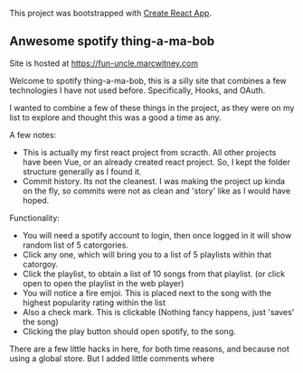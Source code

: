 This project was bootstrapped with [Create React App](https://github.com/facebook/create-react-app).

## Anwesome spotify thing-a-ma-bob

Site is hosted at 
https://fun-uncle.marcwitney.com


Welcome to spotify thing-a-ma-bob, this is a silly site that combines a few technologies 
I have not used before.  Specifically, Hooks, and OAuth.  

I wanted to combine a few of these things in the project, as they were on my list 
to explore and thought this was a good a time as any.

A few notes:
- This is actually my first react project from scracth.  All other projects have been Vue, or an already created react
 project.  So, I kept the folder structure generally as I found it.
 - Commit history.  Its not the cleanest.  I was making the project up kinda on the fly, so commits were not as clean
 and 'story' like as I would have hoped.  
 


Functionality:
- You will need a spotify account to login, then once logged in it will show random list of 5 catorgories.
- Click any one, which will bring you to a list of 5 playlists within that catorgoy.
- Click the playlist, to obtain a list of 10 songs from that playlist.  (or click open to open the playlist in the web player)
- You will notice a fire emjoi.  This is placed next to the song with the highest popularity rating within the list
- Also a check mark.  This is clickable (Nothing fancy happens, just 'saves' the song)
- Clicking the play button should open spotify, to the song. 

There are a few little hacks in here, for both time reasons, and because not using a global store. But I added little comments where

